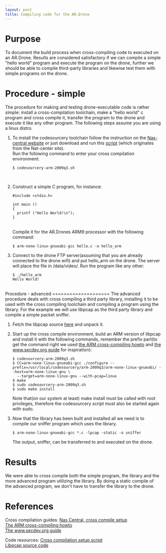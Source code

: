 ```yaml
---
layout: post
title: Compiling code for the AR.Drone
---
```


Purpose
=======
To document the build process when cross-compiling code to executed on an AR.Drone. Results are considered satisfactory if we can
compile a simple "hello world" program and execute the program on the drone, further we should be able to compile third-party libraries and likewise test them with simple programs on the drone.

Procedure - simple
==================
The procedure for making and testing drone-executable code is rather simple: install a cross-compilation toolchain, make a "hello world" c program and cross compile it, transfer the program to the drone and execute it like any other program. The following steps assume you are using a linux distro.

1.	To install the codesourcery toolchain follow the instruction on the [Nas-central website][1] or just download and run this [script][01] (which originates from the Nat-center 		site).   
	Run the following command to enter your cross compilation environment:
		
		$ codesourcery-arm-2009q3.sh
	<br />
2.	Construct a simple C program, for instance:

		#include <stdio.h>

		int main ()
		{
		  printf ("Hello World!\n");
		}

	<br />Compile it for the AR.Drones ARM9 processor with the following command:

		$ arm-none-linux-gnueabi-gcc hello.c -o hello_arm

3.	Connect to the drone FTP server(assuming that you are already connected to the drone wifi) and put hello_arm on the drone. The server will place the file in
	/data/video/. Run the program like any other:

		$ ./hello_arm 
		Hello World!

<br />
Procedure - advanced
====================
The advanced procedure deals with cross compiling a third party library, installing it to be used with the cross compiling toolchain and compiling a program using the library.
For the example we will use libpcap as the third party library and compile a simple packet sniffer.

1.	Fetch the libpcap source [here][02] and unpack it.

2.	Start up the cross compile environment, build an ARM version of libpcap and install it with the following commands, remember the prefix part(to get the command right we 		used [the ARM cross-compiling howto][2] and [the www.secdev.org guide][3] for inspiration):
		
		$ codesourcery-arm-2009q3.sh
		$ CC=arm-none-linux-gnueabi-gcc ./configure --prefix=/usr/local/codesourcery/arm-2009q3/arm-none-linux-gnueabi/ --host=arm-none-linux-gnu \ 
		  --target=arm-none-linux-gnu --with-pcap=linux
		$ make
		$ sudo codesourcery-arm-2009q3.sh
		$ sudo make install

	Note that(on our system at least) make install must be called with root privileges, therefore the codesourcery script must also be started again with sudo.

3.	Now that the library has been built and installed all we need is to compile our sniffer program which uses the library.

		$ arm-none-linux-gnueabi-gcc *.c -lpcap -static -o sniffer
	
	The output, sniffer, can be transferred to and executed on the drone.

Results
=======
We were able to cross compile both the simple program, the library and the more advanced program utilizing the library. By doing a static compile of the advanced program, we don't have to transfer the library to the drone. 

References
==========
Cross compilation guides:
[Nas Central, cross compile setup][1]   
[The ARM cross-compiling howto][2]   
[The www.secdev.org guide][3]   

Code resources:
[Cross compilation setup script][01]   
[Libpcap source code][02]   


<!-- references -->
[1]: http://www.nas-central.org/wiki/Setting_up_the_codesourcery_toolchain_for_X86_to_ARM9_cross_compiling "Nas Central, cross compile setup"
[2]: http://www.ailis.de/~k/archives/19-ARM-cross-compiling-howto.html "the ARM cross-compiling howto"
[3]: http://www.secdev.org/zaurus/crosscompile.html "the www.secdev.org guide"

<!-- downloads -->
[01]: /Navigation-for-Robots-with-WIFI-and-CV/downloads/codesetup.sh "Cross compilation setup script"
[02]: http://www.tcpdump.org/release/libpcap-1.2.1.tar.gz "Libpcap source"

